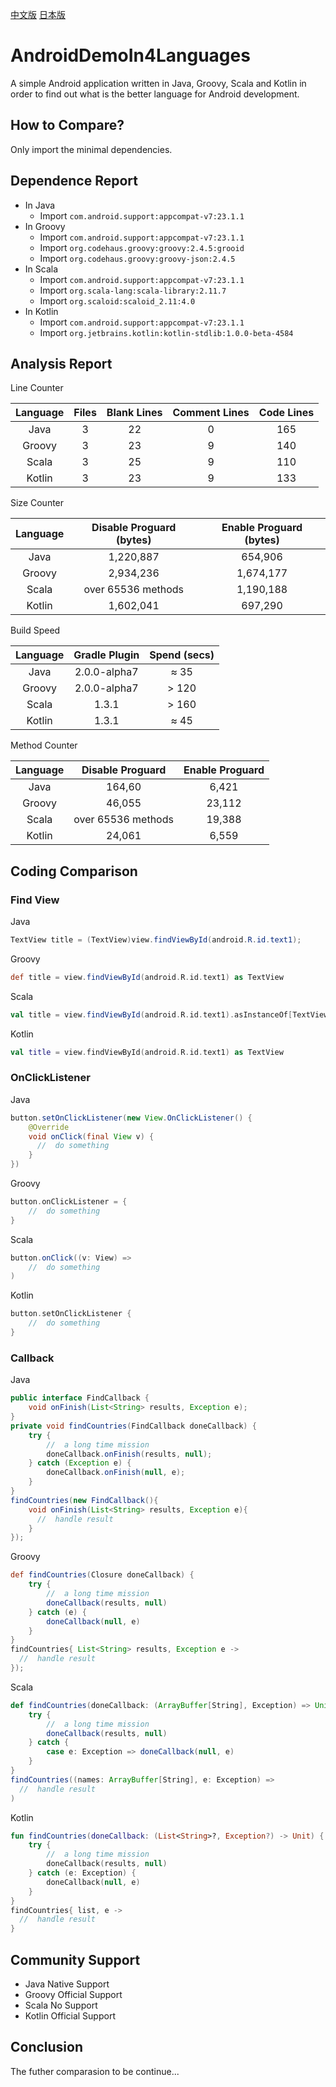 [中文版](https://github.com/SidneyXu/AndroidDemoIn4Languages/blob/master/README_CN.md)
[日本版](https://github.com/SidneyXu/AndroidDemoIn4Languages/blob/master/README_JP.md)

# AndroidDemoIn4Languages

A simple Android application written in Java, Groovy, Scala and Kotlin in order to find out what is the better language for Android development.

## How to Compare?

Only import the minimal dependencies.

## Dependence Report

- In Java
  - Import `com.android.support:appcompat-v7:23.1.1`
- In Groovy
  - Import `com.android.support:appcompat-v7:23.1.1`
  - Import `org.codehaus.groovy:groovy:2.4.5:grooid`
  - Import `org.codehaus.groovy:groovy-json:2.4.5`
- In Scala
  - Import `com.android.support:appcompat-v7:23.1.1`
  - Import `org.scala-lang:scala-library:2.11.7`
  - Import `org.scaloid:scaloid_2.11:4.0`
- In Kotlin
  - Import `com.android.support:appcompat-v7:23.1.1`
  - Import `org.jetbrains.kotlin:kotlin-stdlib:1.0.0-beta-4584`

## Analysis Report

Line Counter

| Language | Files | Blank Lines | Comment Lines | Code Lines |
|:--------:|:--------:|:--------:|:--------:|:--------:|
| Java       |  3     |  22    |  0    |  165    |
| Groovy       |  3    |  23     |  9     |  140     |
| Scala       |  3     |  25    |  9     |  110     |
| Kotlin       |  3    |  23    |  9     |  133    |

Size Counter

| Language | Disable Proguard (bytes) | Enable Proguard (bytes) |
|:--------:|:--------:|:--------:|
| Java       |  1,220,887      | 654,906
| Groovy       |  2,934,236      | 1,674,177
| Scala       |  over 65536 methods      | 1,190,188
| Kotlin       |   1,602,041     | 697,290

Build Speed

| Language | Gradle Plugin | Spend (secs) |
|:--------:|:--------:|:--------:|
| Java       |  2.0.0-alpha7      | ≈ 35
| Groovy       |  2.0.0-alpha7      | > 120
| Scala       |  1.3.1      | > 160
| Kotlin       |   1.3.1     | ≈ 45

Method Counter

| Language |Disable Proguard | Enable Proguard |
|:--------:|:--------:|:--------:|
| Java       |  164,60 | 6,421
| Groovy       |  46,055 | 23,112
| Scala       |  over 65536 methods | 19,388
| Kotlin       |   24,061 |  6,559

## Coding Comparison

### Find View

Java

```java
TextView title = (TextView)view.findViewById(android.R.id.text1);
```

Groovy

```groovy
def title = view.findViewById(android.R.id.text1) as TextView
```

Scala

```scala
val title = view.findViewById(android.R.id.text1).asInstanceOf[TextView]
```

Kotlin

```kotlin
val title = view.findViewById(android.R.id.text1) as TextView
```

### OnClickListener

Java

```java
button.setOnClickListener(new View.OnClickListener() {
    @Override
    void onClick(final View v) {
      //  do something
    }
})
```

Groovy

```groovy
button.onClickListener = {
    //  do something
}
```

Scala

```scala
button.onClick((v: View) =>
    //  do something
)
```

Kotlin

```kotlin
button.setOnClickListener {
    //  do something
}
```

### Callback

Java

```java
public interface FindCallback {
    void onFinish(List<String> results, Exception e);
}
private void findCountries(FindCallback doneCallback) {
    try {
        //  a long time mission
        doneCallback.onFinish(results, null);
    } catch (Exception e) {
        doneCallback.onFinish(null, e);
    }
}
findCountries(new FindCallback(){
    void onFinish(List<String> results, Exception e){
      //  handle result
    }
});
```

Groovy

```groovy
def findCountries(Closure doneCallback) {
    try {
        //  a long time mission
        doneCallback(results, null)
    } catch (e) {
        doneCallback(null, e)
    }
}
findCountries{ List<String> results, Exception e ->
  //  handle result
});
```

Scala

```scala
def findCountries(doneCallback: (ArrayBuffer[String], Exception) => Unit):Unit = {
    try {
        //  a long time mission
        doneCallback(results, null)
    } catch {
        case e: Exception => doneCallback(null, e)
    }
}
findCountries((names: ArrayBuffer[String], e: Exception) =>
  //  handle result
)
```

Kotlin

```kotlin
fun findCountries(doneCallback: (List<String>?, Exception?) -> Unit) {
    try {
        //  a long time mission
        doneCallback(results, null)
    } catch (e: Exception) {
        doneCallback(null, e)
    }
}
findCountries{ list, e ->
  //  handle result
}
```

## Community Support

- Java Native Support
- Groovy Official Support
- Scala No Support
- Kotlin Official Support

## Conclusion

The futher comparasion to be continue...

